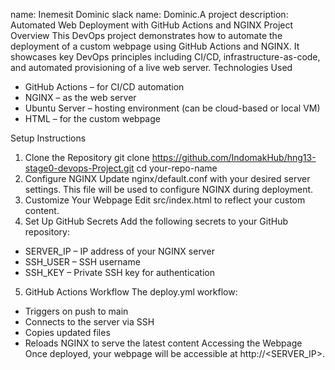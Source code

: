 name: Inemesit Dominic
slack name: Dominic.A
project description: Automated Web Deployment with GitHub Actions and NGINX
Project Overview
This DevOps project demonstrates how to automate the deployment of a custom webpage using GitHub Actions and NGINX.
It showcases key DevOps principles including CI/CD, infrastructure-as-code, and automated provisioning of a live web server.
 Technologies Used
- GitHub Actions – for CI/CD automation
- NGINX – as the web server
- Ubuntu Server – hosting environment (can be cloud-based or local VM)
- HTML – for the custom webpage

 Setup Instructions
1. Clone the Repository
git clone https://github.com/IndomakHub/hng13-stage0-devops-Project.git
cd your-repo-name
2. Configure NGINX
Update nginx/default.conf with your desired server settings. This file will be used to configure NGINX during deployment.
3. Customize Your Webpage
Edit src/index.html to reflect your custom content.
4. Set Up GitHub Secrets
Add the following secrets to your GitHub repository:
- SERVER_IP – IP address of your NGINX server
- SSH_USER – SSH username
- SSH_KEY – Private SSH key for authentication
5. GitHub Actions Workflow
The deploy.yml workflow:
- Triggers on push to main
- Connects to the server via SSH
- Copies updated files
- Reloads NGINX to serve the latest content
   Accessing the Webpage
Once deployed, your webpage will be accessible at http://<SERVER_IP>.

